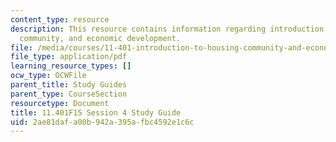 ```yaml
---
content_type: resource
description: This resource contains information regarding introduction to housing,
  community, and economic development.
file: /media/courses/11-401-introduction-to-housing-community-and-economic-development-fall-2015/2ae81dafa00b942a395afbc4592e1c6c_MIT11_401F15_Session4.pdf
file_type: application/pdf
learning_resource_types: []
ocw_type: OCWFile
parent_title: Study Guides
parent_type: CourseSection
resourcetype: Document
title: 11.401F15 Session 4 Study Guide
uid: 2ae81daf-a00b-942a-395a-fbc4592e1c6c
---
```

